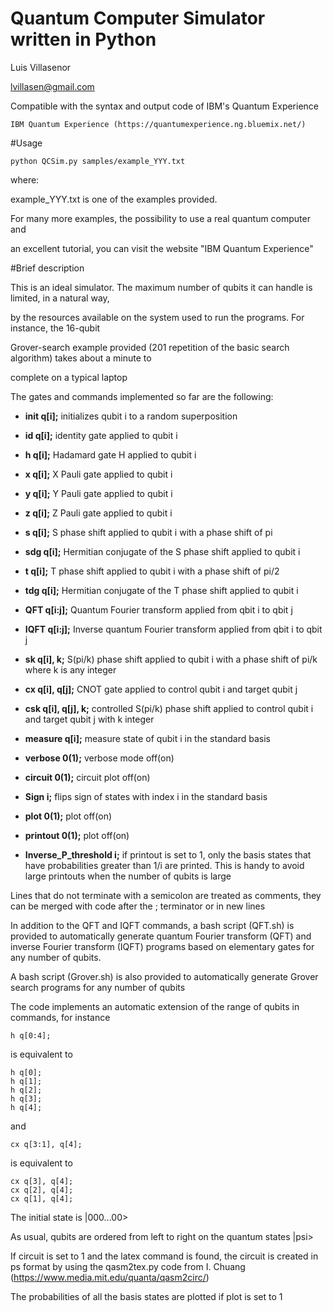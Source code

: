 # Quantum Computer Simulator written in Python
 Luis Villasenor
 
 lvillasen@gmail.com

Compatible with the syntax and output code of IBM's Quantum Experience

	IBM Quantum Experience (https://quantumexperience.ng.bluemix.net/)

#Usage 

	python QCSim.py samples/example_YYY.txt 

where:

example_YYY.txt is one of the examples provided.  

For many more examples, the possibility to use a real quantum computer and 

an excellent tutorial, you can visit the website "IBM Quantum Experience"

#Brief description

This is an ideal simulator. The maximum number of qubits it can handle is limited, in a natural way, 

by the resources available on the system used to run the programs. For instance, the 16-qubit 

Grover-search example provided (201 repetition of the basic search algorithm) takes about a minute to

complete on a typical laptop

The gates and commands implemented so far are the following:

*	**init q[i];** initializes qubit i to a random superposition

*	**id q[i];** identity gate applied to qubit i

*	**h q[i];** Hadamard gate H applied to qubit i

*	**x q[i];** X Pauli gate applied to qubit i

*	**y q[i];** Y Pauli gate applied to qubit i

*	**z q[i];** Z Pauli gate applied to qubit i

*	**s q[i];** S phase shift applied to qubit i with a phase shift of pi

*	**sdg q[i];** Hermitian conjugate of the S phase shift applied to qubit i

*	**t q[i];** T phase shift applied to qubit i with a phase shift of pi/2

*	**tdg q[i];** Hermitian conjugate of the T phase shift applied to qubit i

*	**QFT q[i:j];** Quantum Fourier transform applied from qbit i to qbit j  

*	**IQFT q[i:j];** Inverse quantum Fourier transform applied from qbit i to qbit j  

*	**sk q[i], k;** S(pi/k) phase shift applied to qubit i with a phase shift of pi/k where k is any integer

*	**cx q[i], q[j];** CNOT gate applied to control qubit i and target qubit j

*	**csk q[i], q[j], k;** controlled S(pi/k) phase shift applied to control qubit i and target qubit j with k integer

*	**measure q[i];** measure state of qubit i in the standard basis

*	**verbose 0(1);** verbose mode off(on)

*	**circuit 0(1);** circuit plot off(on)

*	**Sign i;** flips sign of states with index i in the standard basis

*	**plot 0(1);** plot off(on)

*	**printout 0(1);** plot off(on)

*	**Inverse_P_threshold i;** if printout is set to 1, only the basis states that have probabilities greater than 1/i are printed. This is handy to avoid large printouts when the
number of qubits is large

Lines that do not terminate with a semicolon are treated as comments,
they can be merged with code after the ; terminator or in new lines

In addition to the QFT and IQFT commands, a bash script (QFT.sh) is provided to automatically generate quantum Fourier transform (QFT) and inverse Fourier transform (IQFT) programs based on elementary gates for any number of qubits.

A bash script (Grover.sh) is also provided to automatically generate Grover search programs for any number of qubits

The code implements an automatic extension of the range of qubits in commands, for instance
	
	h q[0:4];
	
is equivalent to

	h q[0];
	h q[1];
	h q[2];
	h q[3];
	h q[4];

and 

	cx q[3:1], q[4];

is equivalent to

	cx q[3], q[4];
	cx q[2], q[4];
	cx q[1], q[4];


The initial state is 
	|000...00>

As usual, qubits are ordered from left to right on the quantum states |psi>

If circuit is set to 1 and the latex command is found, the circuit is created in ps format by using the qasm2tex.py code from I. Chuang (https://www.media.mit.edu/quanta/qasm2circ/)

The probabilities of all the basis states are plotted
if plot is set to 1 
